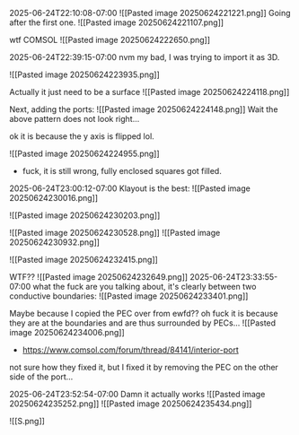 
2025-06-24T22:10:08-07:00
![[Pasted image 20250624221221.png]]
Going after the first one.
![[Pasted image 20250624221107.png]]


wtf COMSOL
![[Pasted image 20250624222650.png]]

2025-06-24T22:39:15-07:00
nvm my bad, I was trying to import it as 3D.

![[Pasted image 20250624223935.png]]

Actually it just need to be a surface
![[Pasted image 20250624224118.png]]

Next, adding the ports:
![[Pasted image 20250624224148.png]]
Wait the above pattern does not look right...

ok it is because the y axis is flipped lol.

![[Pasted image 20250624224955.png]]
- fuck, it is still wrong, fully enclosed squares got filled.


2025-06-24T23:00:12-07:00
Klayout is the best:
![[Pasted image 20250624230016.png]]

![[Pasted image 20250624230203.png]]

![[Pasted image 20250624230528.png]]
![[Pasted image 20250624230932.png]]

![[Pasted image 20250624232415.png]]

WTF??
![[Pasted image 20250624232649.png]]
2025-06-24T23:33:55-07:00
what the fuck are you talking about, it's clearly between two conductive boundaries:
![[Pasted image 20250624233401.png]]

Maybe because I copied the PEC over from ewfd??
oh fuck it is because they are at the boundaries and are thus surrounded by PECs...
![[Pasted image 20250624234006.png]]

- https://www.comsol.com/forum/thread/84141/interior-port

not sure how they fixed it, but I fixed it by removing the PEC on the other side of the port...

2025-06-24T23:52:54-07:00
Damn it actually works
![[Pasted image 20250624235252.png]]
![[Pasted image 20250624235434.png]]

![[S.png]]